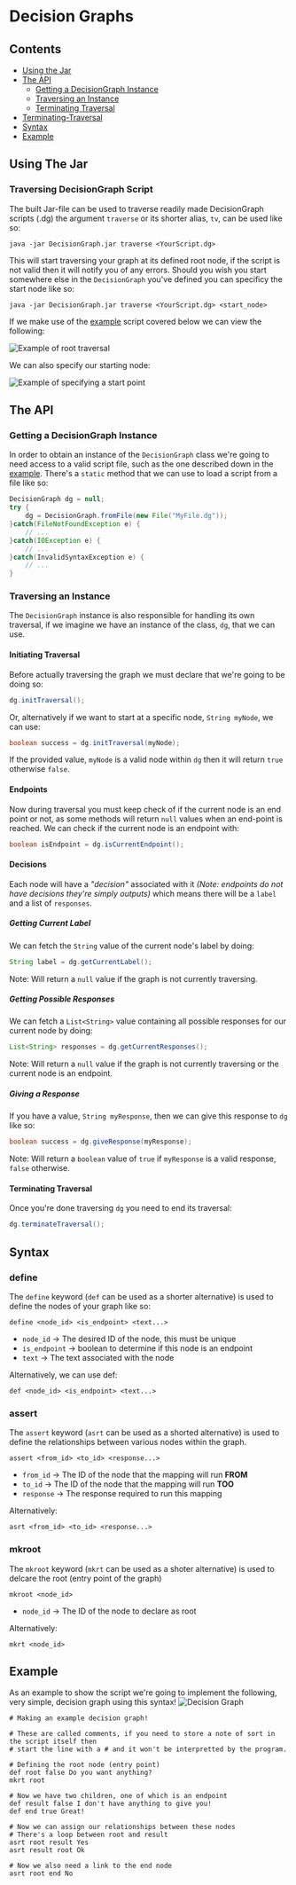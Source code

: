 # Decision Graphs
## Contents

- [Using the Jar](#using-the-jar)
- [The API](#the-api)
  - [Getting a DecisionGraph Instance](#getting-a-decisiongraph-instance)
  - [Traversing an Instance](#traversing-an-instance)
  - [Terminating Traversal](##terminating-traversal)
- [Terminating-Traversal](#Terminating-Traversal)
- [Syntax](#Syntax)
- [Example](#Example)

## Using The Jar
### Traversing DecisionGraph Script
The built Jar-file can be used to traverse readily made DecisionGraph scripts (.dg) the argument `traverse` or its shorter alias, `tv`, can be used like so:
```
java -jar DecisionGraph.jar traverse <YourScript.dg>
```

This will start traversing your graph at its defined root node, if the script is not valid then it will notify you of any errors. Should you wish you start somewhere else in the `DecisionGraph` you've defined you can specificy the start node like so:
```
java -jar DecisionGraph.jar traverse <YourScript.dg> <start_node>
```

If we make use of the [example](#Example) script covered below we can view the following:

![Example of root traversal](https://i.imgur.com/hxShwTL.png)

We can also specify our starting node:

![Example of specifying a start point](https://i.imgur.com/7nzNrkT.png)

## The API

### Getting a DecisionGraph Instance
In order to obtain an instance of the `DecisionGraph` class we're going to need access to a valid script file, such as the one described down in the [example](#Example). There's a `static` method that we can use to load a script from a file like so:
```java
DecisionGraph dg = null;
try {
    dg = DecisionGraph.fromFile(new File("MyFile.dg"));
}catch(FileNotFoundException e) {
    // ...
}catch(IOException e) {
    // ...
}catch(InvalidSyntaxException e) {
    // ...
}
```
### Traversing an Instance
The `DecisionGraph` instance is also responsible for handling its own traversal, if we imagine we have an instance of the class, `dg`, that we can use.

#### Initiating Traversal
Before actually traversing the graph we must declare that we're going to be doing so:
```java
dg.initTraversal();
```

Or, alternatively if we want to start at a specific node, `String myNode`, we can use:
```java
boolean success = dg.initTraversal(myNode);
```

If the provided value, `myNode` is a valid node within `dg` then it will return `true` otherwise `false`.

#### Endpoints
Now during traversal you must keep check of if the current node is an end point or not, as some methods will return `null` values when an end-point is reached. We can check if the current node is an endpoint with:
```java
boolean isEndpoint = dg.isCurrentEndpoint();
```

#### Decisions
Each node will have a _"decision"_ associated with it _(Note: endpoints do not have decisions they're simply outputs)_ which means there will be a `label` and a list of `responses`. 

##### Getting Current Label
We can fetch the `String` value of the current node's label by doing:
```java
String label = dg.getCurrentLabel();
```
Note: Will return a `null` value if the graph is not currently traversing.

##### Getting Possible Responses
We can fetch a `List<String>` value containing all possible responses for our current node by doing:
```java
List<String> responses = dg.getCurrentResponses();
```
Note: Will return a `null` value if the graph is not currently traversing or the current node is an endpoint.

##### Giving a Response
If you have a value, `String myResponse`, then we can give this response to `dg` like so:
```java
boolean success = dg.giveResponse(myResponse);
```
Note: Will return a `boolean` value of `true` if `myResponse` is a valid response, `false` otherwise.

#### Terminating Traversal
Once you're done traversing `dg` you need to end its traversal:
```java
dg.terminateTraversal();
```

## Syntax
### define
The `define` keyword (`def` can be used as a shorter alternative) is used to define the nodes of your graph like so:
```
define <node_id> <is_endpoint> <text...>
```
* `node_id` -> The desired ID of the node, this must be unique
* `is_endpoint` -> boolean to determine if this node is an endpoint
* `text` -> The text associated with the node

Alternatively, we can use def:
```
def <node_id> <is_endpoint> <text...>
```
### assert
The `assert` keyword (`asrt` can be used as a shorted alternative) is used to define the relationships between various nodes within the graph.
```
assert <from_id> <to_id> <response...>
```
* `from_id` -> The ID of the node that the mapping will run **FROM**
* `to_id` -> The ID of the node that the mapping will run **TOO**
* `response` -> The response required to run this mapping

Alternatively:
```
asrt <from_id> <to_id> <response...>
```
### mkroot
The `mkroot` keyword (`mkrt` can be used as a shoter alternative) is used to delcare the root (entry point of the graph)
```
mkroot <node_id>
```
* `node_id` -> The ID of the node to declare as root

Alternatively:
```
mkrt <node_id>
```
## Example
As an example to show the script we're going to implement the following, very simple, decision graph using this syntax!
![Decision Graph](https://i.imgur.com/mYhRzT7.png)
```
# Making an example decision graph!

# These are called comments, if you need to store a note of sort in the script itself then
# start the line with a # and it won't be interpretted by the program.

# Defining the root node (entry point)
def root false Do you want anything?
mkrt root

# Now we have two children, one of which is an endpoint
def result false I don't have anything to give you!
def end true Great!

# Now we can assign our relationships between these nodes
# There's a loop between root and result
asrt root result Yes
asrt result root Ok

# Now we also need a link to the end node
asrt root end No
```
